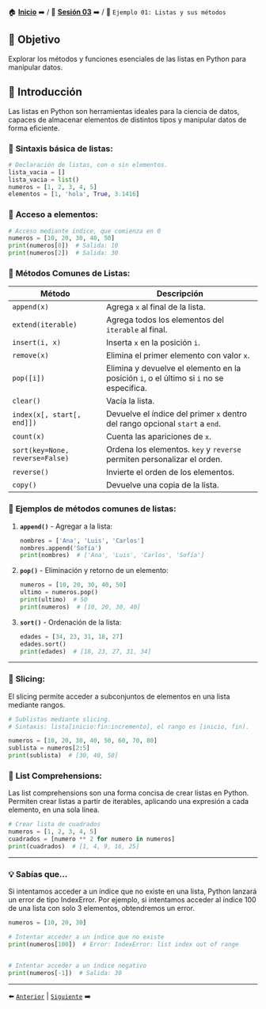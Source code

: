 🏠 [**Inicio**](../../Readme.md) ➡️ / 📖 [**Sesión 03**](../Readme.md) ➡️ / 📝 `Ejemplo 01: Listas y sus métodos`

## 🎯 Objetivo

Explorar los métodos y funciones esenciales de las listas en Python para manipular datos.

## 🚀 Introducción

Las listas en Python son herramientas ideales para la ciencia de datos, capaces de almacenar elementos de distintos tipos y manipular datos de forma eficiente.

### 🔦 **Sintaxis básica de listas:**

```python
# Declaración de listas, con o sin elementos.
lista_vacia = []
lista_vacia = list()
numeros = [1, 2, 3, 4, 5]
elementos = [1, 'hola', True, 3.1416]
```
### 🔦 **Acceso a elementos:**

```python
# Acceso mediante índice, que comienza en 0
numeros = [10, 20, 30, 40, 50]
print(numeros[0])  # Salida: 10
print(numeros[2])  # Salida: 30
```
### 🧰 **Métodos Comunes de Listas:**

| Método                | Descripción |
|-----------------------|-------------|
| `append(x)`           | Agrega `x` al final de la lista. |
| `extend(iterable)`    | Agrega todos los elementos del `iterable` al final. |
| `insert(i, x)`        | Inserta `x` en la posición `i`. |
| `remove(x)`           | Elimina el primer elemento con valor `x`. |
| `pop([i])`            | Elimina y devuelve el elemento en la posición `i`, o el último si `i` no se especifica. |
| `clear()`             | Vacía la lista. |
| `index(x[, start[, end]])` | Devuelve el índice del primer `x` dentro del rango opcional `start` a `end`. |
| `count(x)`            | Cuenta las apariciones de `x`. |
| `sort(key=None, reverse=False)` | Ordena los elementos. `key` y `reverse` permiten personalizar el orden. |
| `reverse()`           | Invierte el orden de los elementos. |
| `copy()`              | Devuelve una copia de la lista. |

### 🔦 **Ejemplos de métodos comunes de listas:**

1. **`append()`** - Agregar a la lista:
   ```python
   nombres = ['Ana', 'Luis', 'Carlos']
   nombres.append('Sofía')
   print(nombres)  # ['Ana', 'Luis', 'Carlos', 'Sofía']
   ```

2. **`pop()`** - Eliminación y retorno de un elemento:
   ```python
   numeros = [10, 20, 30, 40, 50]
   ultimo = numeros.pop()
   print(ultimo)  # 50
   print(numeros)  # [10, 20, 30, 40]
   ```

3. **`sort()`** - Ordenación de la lista:
   ```python
   edades = [34, 23, 31, 18, 27]
   edades.sort()
   print(edades)  # [18, 23, 27, 31, 34]
   ```

---

### 🍰 **Slicing:**

El slicing permite acceder a subconjuntos de elementos en una lista mediante rangos.

```python
# Sublistas mediante slicing.
# Sintaxis: lista[inicio:fin:incremento], el rango es [inicio, fin).

numeros = [10, 20, 30, 40, 50, 60, 70, 80]
sublista = numeros[2:5]
print(sublista)  # [30, 40, 50]
```
### 📝 **List Comprehensions:**

Las list comprehensions son una forma concisa de crear listas en Python. Permiten crear listas a partir de iterables, aplicando una expresión a cada elemento, en una sola línea.

```python
# Crear lista de cuadrados
numeros = [1, 2, 3, 4, 5]
cuadrados = [numero ** 2 for numero in numeros]
print(cuadrados)  # [1, 4, 9, 16, 25]
```

---

### 💡 **Sabías que...**

Si intentamos acceder a un índice que no existe en una lista, Python lanzará un error de tipo IndexError. Por ejemplo, si intentamos acceder al índice 100 de una lista con solo 3 elementos, obtendremos un error.

```python
numeros = [10, 20, 30]

# Intentar acceder a un índice que no existe
print(numeros[100])  # Error: IndexError: list index out of range


# Intentar acceder a un índice negativo
print(numeros[-1])  # Salida: 30
```

---

⬅️ [`Anterior`](../Readme.md) | [`Siguiente`](../Ejemplo-02/Readme.md) ➡️
